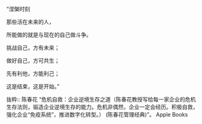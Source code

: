 “涅槃时刻

那些活在未来的人，

所能做的就是与现在的自己做斗争。

挑战自己，方有未来；

做好自己，方可共生；

先有利他，方能利己；

这是结束，这是开始。”

抜粋:: 陈春花  “危机自救：企业逆境生存之道（陈春花教授写给每一家企业的危机生存法则，锻造企业逆境生存的能力。危机非偶然，企业一定会经历。积极自救，强化企业“免疫系统”，推进数字化转型。） (陈春花管理经典)”。 Apple Books  
